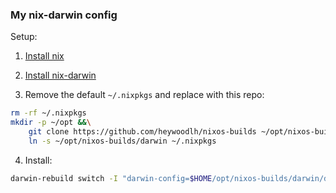 ### My nix-darwin config


Setup:

1. [Install nix]()

2. [Install nix-darwin](https://github.com/LnL7/nix-darwin#install)

3. Remove the default `~/.nixpkgs` and replace with this repo:

```bash
rm -rf ~/.nixpkgs
mkdir -p ~/opt &&\
	git clone https://github.com/heywoodlh/nixos-builds ~/opt/nixos-builds
	ln -s ~/opt/nixos-builds/darwin ~/.nixpkgs
```

4. Install:

```bash
darwin-rebuild switch -I "darwin-config=$HOME/opt/nixos-builds/darwin/darwin-configuration.nix"
```
